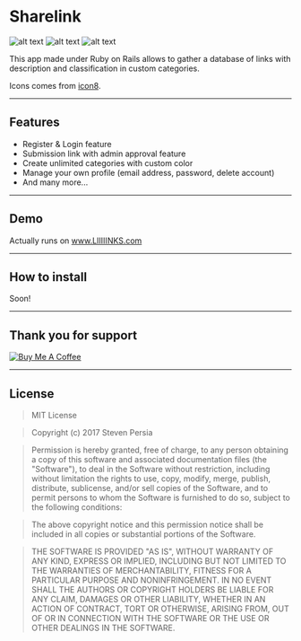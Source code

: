 # Sharelink
![alt text](https://forthebadge.com/images/badges/made-with-ruby.svg "Made with Ruby")
![alt text](https://forthebadge.com/images/badges/certified-elijah-wood.svg "Certified by Elija Wood")
![alt text](https://forthebadge.com/images/badges/built-with-love.svg "Built with <3")

This app made under Ruby on Rails allows to gather a database of links with description and classification in custom categories.

Icons comes from [icon8](https://icons8.com/).

---

## Features
- Register & Login feature
- Submission link with admin approval feature
- Create unlimited categories with custom color
- Manage your own profile (email address, password, delete account)
- And many more...

---

## Demo
Actually runs on www.LIIIIINKS.com

---

## How to install
Soon!

---

## Thank you for support
<a href="https://www.buymeacoffee.com/stevenpersia" target="_blank"><img src="https://www.buymeacoffee.com/assets/img/custom_images/orange_img.png" alt="Buy Me A Coffee" style="height: auto !important;width: auto !important;" ></a>

---

## License

> MIT License

> Copyright (c) 2017 Steven Persia

> Permission is hereby granted, free of charge, to any person obtaining a copy
> of this software and associated documentation files (the "Software"), to deal
> in the Software without restriction, including without limitation the rights
> to use, copy, modify, merge, publish, distribute, sublicense, and/or sell
> copies of the Software, and to permit persons to whom the Software is
> furnished to do so, subject to the following conditions:

> The above copyright notice and this permission notice shall be included in all
> copies or substantial portions of the Software.

> THE SOFTWARE IS PROVIDED "AS IS", WITHOUT WARRANTY OF ANY KIND, EXPRESS OR
> IMPLIED, INCLUDING BUT NOT LIMITED TO THE WARRANTIES OF MERCHANTABILITY,
> FITNESS FOR A PARTICULAR PURPOSE AND NONINFRINGEMENT. IN NO EVENT SHALL THE
> AUTHORS OR COPYRIGHT HOLDERS BE LIABLE FOR ANY CLAIM, DAMAGES OR OTHER
> LIABILITY, WHETHER IN AN ACTION OF CONTRACT, TORT OR OTHERWISE, ARISING FROM,
> OUT OF OR IN CONNECTION WITH THE SOFTWARE OR THE USE OR OTHER DEALINGS IN THE
> SOFTWARE.
